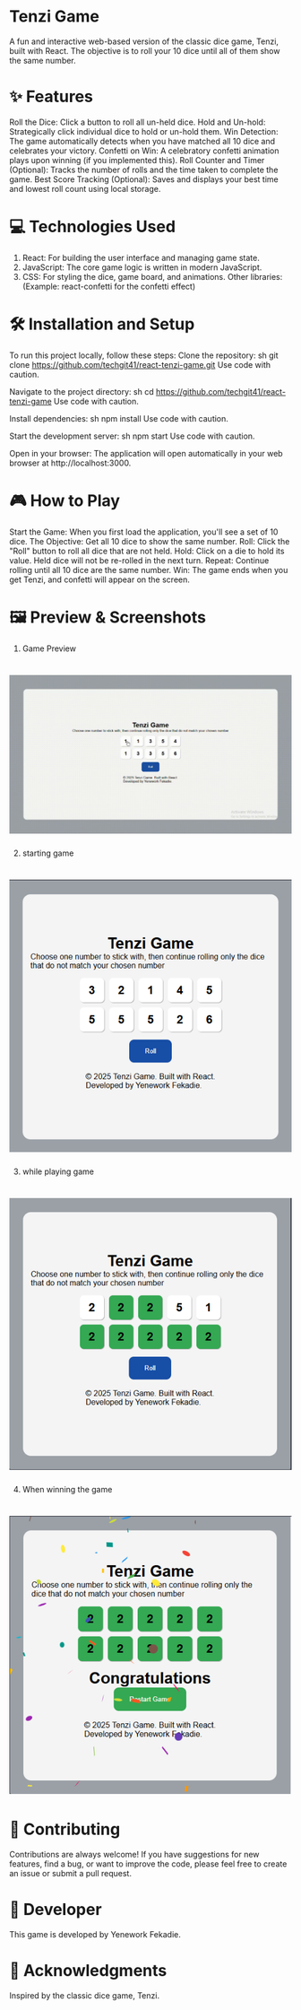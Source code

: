 # Tenzi Game
A fun and interactive web-based version of the classic dice game, Tenzi, built with React. The objective is to roll your 10 dice until all of them show the same number.
# ✨ Features
Roll the Dice: Click a button to roll all un-held dice.
Hold and Un-hold: Strategically click individual dice to hold or un-hold them.
Win Detection: The game automatically detects when you have matched all 10 dice and celebrates your victory.
Confetti on Win: A celebratory confetti animation plays upon winning (if you implemented this).
Roll Counter and Timer (Optional): Tracks the number of rolls and the time taken to complete the game.
Best Score Tracking (Optional): Saves and displays your best time and lowest roll count using local storage.
# 💻 Technologies Used
1. React: For building the user interface and managing game state.
2. JavaScript: The core game logic is written in modern JavaScript.
3. CSS: For styling the dice, game board, and animations.
Other libraries: (Example: react-confetti for the confetti effect)
# 🛠️ Installation and Setup
To run this project locally, follow these steps:
Clone the repository:
sh
git clone https://github.com/techgit41/react-tenzi-game.git
Use code with caution.

Navigate to the project directory:
sh
cd https://github.com/techgit41/react-tenzi-game
Use code with caution.

Install dependencies:
sh
npm install
Use code with caution.

Start the development server:
sh
npm start
Use code with caution.

Open in your browser:
The application will open automatically in your web browser at http://localhost:3000.
# 🎮 How to Play
Start the Game: When you first load the application, you'll see a set of 10 dice.
The Objective: Get all 10 dice to show the same number.
Roll: Click the "Roll" button to roll all dice that are not held.
Hold: Click on a die to hold its value. Held dice will not be re-rolled in the next turn.
Repeat: Continue rolling until all 10 dice are the same number.
Win: The game ends when you get Tenzi, and confetti will appear on the screen.
# 🖼️ Preview & Screenshots
1. Game Preview
# ![starting game.](src/images/preview.gif)
2. starting game
# ![starting game.](src/images/initial.png)
3. while playing game
# ![During game.](src/images/playing.png)
4. When winning the game
# ![game ending.](src/images/winning.png)


# 🤝 Contributing
Contributions are always welcome! If you have suggestions for new features, find a bug, or want to improve the code, please feel free to create an issue or submit a pull request.
# 📜 Developer
This game is developed by Yenework Fekadie.
# 👏 Acknowledgments
Inspired by the classic dice game, Tenzi.
